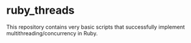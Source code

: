 # ruby_threads

This repository contains very basic scripts that successfully implement multithreading/concurrency in Ruby.
